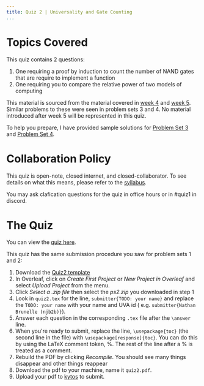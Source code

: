 ```yaml
---
title: Quiz 2 | Universality and Gate Counting
...
```


# Topics Covered

This quiz contains 2 questions:

1. One requiring a proof by induction to count the number of NAND gates that are require to implement a function
1. One requiring you to compare the relative power of two models of computing

This material is sourced from the material covered in [week 4](/week4.html) and [week 5](/week5.html). Similar problems to these were seen in problem sets 3 and 4. No material introduced after week 5 will be represented in this quiz.

To help you prepare, I have provided sample solutions for [Problem Set 3](/files/ps/ps3_solutions.pdf) and [Problem Set 4](/files/ps/ps4_solutions.pdf).

# Collaboration Policy

This quiz is open-note, closed internet, and closed-collaborator. To see details on what this means, please refer to the [syllabus](/syllabus.html).

You may ask clafication questions for the quiz in office hours or in #quiz1 in discord.

# The Quiz

You can view the [quiz here](/files/ps/quiz2_blank.pdf).

This quiz has the same submission procedure you saw for problem sets 1 and 2: 

1. Download the [Quiz2 template](https://www.cs.virginia.edu/~njb2b/cstheory/s2022/files/ps/quiz2.zip)
1. In Overleaf, click on *Create First Project* or *New Project in Overleaf* and select *Upload Project* from the menu.
1. Click *Select a .zip file* then select the *ps2.zip* you downloaded in step 1
1. Look in `quiz2.tex` for the line, `submitter{TODO: your name}` and replace the `TODO: your name` with  your name and UVA id ( e.g. `submitter{Nathan Brunelle (njb2b)}`).
1. Answer each question in the corresponding `.tex` file after the `\answer` line. 
1. When you're ready to submit, replace the line, `\usepackage{toc}` (the second line in the file) with `\usepackage[response]{toc}`. You can do this by using the LaTeX comment token, %. The rest of the line after a % is treated as a comment. 
1. Rebuild the PDF by clicking *Recompile*. You should see many things disappear and other things reappear
1. Download the pdf to your machine, name it `quiz2.pdf`.
1. Upload your pdf to [kytos](https://kytos.cs.virginia.edu/cstheory) to submit.


